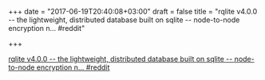 +++
date = "2017-06-19T20:40:08+03:00"
draft = false
title = "rqlite v4.0.0 -- the lightweight, distributed database built on sqlite -- node-to-node encryption n…  #reddit"

+++

<p><a href="https://t.co/9z0SCIbrS0">rqlite v4.0.0 -- the lightweight, distributed database built on sqlite -- node-to-node encryption n…  #reddit</a></p>
